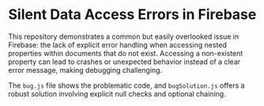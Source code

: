 # Silent Data Access Errors in Firebase

This repository demonstrates a common but easily overlooked issue in Firebase: the lack of explicit error handling when accessing nested properties within documents that do not exist.  Accessing a non-existent property can lead to crashes or unexpected behavior instead of a clear error message, making debugging challenging.

The `bug.js` file shows the problematic code, and `bugSolution.js` offers a robust solution involving explicit null checks and optional chaining.